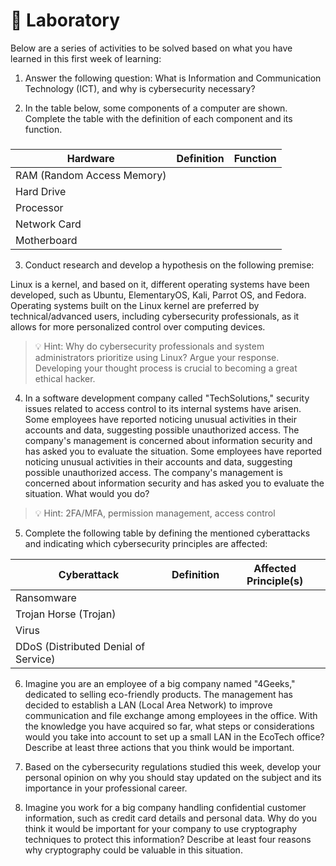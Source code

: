 # 🔎 Laboratory

Below are a series of activities to be solved based on what you have learned in this first week of learning:

1) Answer the following question: What is Information and Communication Technology (ICT), and why is cybersecurity necessary?

2) In the table below, some components of a computer are shown. Complete the table with the definition of each component and its function.

### 

| Hardware | Definition | Function |
| --- | --- | --- |
| RAM (Random Access Memory) |  |  |
| Hard Drive |  |  |
| Processor |  |  |
| Network Card |  |  |
| Motherboard |  |  |

3) Conduct research and develop a hypothesis on the following premise:

Linux is a kernel, and based on it, different operating systems have been developed, such as Ubuntu, ElementaryOS, Kali, Parrot OS, and Fedora. Operating systems built on the Linux kernel are preferred by technical/advanced users, including cybersecurity professionals, as it allows for more personalized control over computing devices.

> 💡 Hint: Why do cybersecurity professionals and system administrators prioritize using Linux? Argue your response. Developing your thought process is crucial to becoming a great ethical hacker.

4) In a software development company called "TechSolutions," security issues related to access control to its internal systems have arisen. Some employees have reported noticing unusual activities in their accounts and data, suggesting possible unauthorized access. The company's management is concerned about information security and has asked you to evaluate the situation. Some employees have reported noticing unusual activities in their accounts and data, suggesting possible unauthorized access. The company's management is concerned about information security and has asked you to evaluate the situation. What would you do?

>💡 Hint: 2FA/MFA, permission management, access control

5) Complete the following table by defining the mentioned cyberattacks and indicating which cybersecurity principles are affected:

| Cyberattack | Definition | Affected Principle(s) |
| --- | --- | --- |
| Ransomware |  |  |
| Trojan Horse (Trojan) |  |  |
| Virus |  |  |
| DDoS (Distributed Denial of Service) |  |  |

6) Imagine you are an employee of a big company named "4Geeks," dedicated to selling eco-friendly products. The management has decided to establish a LAN (Local Area Network) to improve communication and file exchange among employees in the office. With the knowledge you have acquired so far, what steps or considerations would you take into account to set up a small LAN in the EcoTech office? Describe at least three actions that you think would be important.

7) Based on the cybersecurity regulations studied this week, develop your personal opinion on why you should stay updated on the subject and its importance in your professional career.

8) Imagine you work for a big company handling confidential customer information, such as credit card details and personal data. Why do you think it would be important for your company to use cryptography techniques to protect this information? Describe at least four reasons why cryptography could be valuable in this situation.
